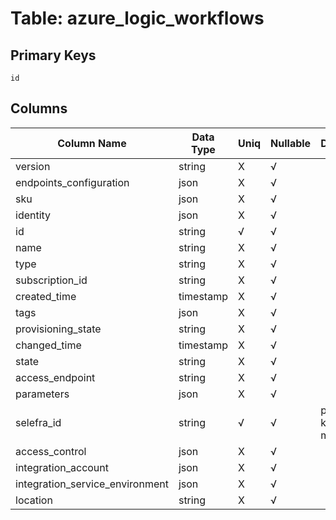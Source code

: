 # Table: azure_logic_workflows

## Primary Keys 

```
id
```


## Columns 

|  Column Name   |  Data Type  | Uniq | Nullable | Description | 
|  ----  | ----  | ----  | ----  | ---- | 
| version | string | X | √ |  | 
| endpoints_configuration | json | X | √ |  | 
| sku | json | X | √ |  | 
| identity | json | X | √ |  | 
| id | string | √ | √ |  | 
| name | string | X | √ |  | 
| type | string | X | √ |  | 
| subscription_id | string | X | √ |  | 
| created_time | timestamp | X | √ |  | 
| tags | json | X | √ |  | 
| provisioning_state | string | X | √ |  | 
| changed_time | timestamp | X | √ |  | 
| state | string | X | √ |  | 
| access_endpoint | string | X | √ |  | 
| parameters | json | X | √ |  | 
| selefra_id | string | √ | √ | primary keys value md5 | 
| access_control | json | X | √ |  | 
| integration_account | json | X | √ |  | 
| integration_service_environment | json | X | √ |  | 
| location | string | X | √ |  | 


